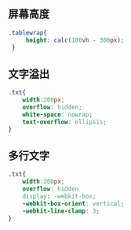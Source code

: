 ## 屏幕高度

```css
.tablewrap{
     height: calc(100vh - 300px);
 }
```
## 文字溢出

```css
.txt{
    width:200px;
    overflow: hidden;
    white-space: nowrap;
    text-overflow: ellipsis;
}

```

## 多行文字

```css
.txt{
    width:200px;
    overflow: hidden
    display: -webkit-box;
    -webkit-box-orient: vertical;
    -webkit-line-clamp: 3;
}
```

